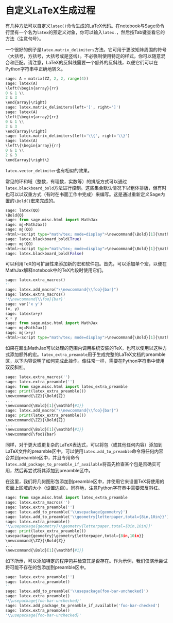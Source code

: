 # 自定义LaTeX生成过程
有几种方法可以自定义`latex()`命令生成的LaTeX代码。在notebook与Sage命令行里有一个名为`latex`的预定义对象，你可以输入`latex.`，然后按Tab键查看它的方法（注意句号）。

一个很好的例子是`latex.matrix_delimiters`方法。它可用于更改矩阵周围的符号（大括号，方括号，大括号或是竖线）。不必强制使用特定的样式，你可以随意混合和匹配。请注意，LaTeX的反斜线需要一个额外的反斜线，以便它们可以在Python字符串中正确地转义。
```py
sage: A = matrix(ZZ, 2, 2, range(4))
sage: latex(A)
\left(\begin{array}{rr}
0 & 1 \\
2 & 3
\end{array}\right)
sage: latex.matrix_delimiters(left='[', right=']')
sage: latex(A)
\left[\begin{array}{rr}
0 & 1 \\
2 & 3
\end{array}\right]
sage: latex.matrix_delimiters(left='\\{', right='\\}')
sage: latex(A)
\left\{\begin{array}{rr}
0 & 1 \\
2 & 3
\end{array}\right\}
```
`latex.vector_delimiter`也有相似的效果。

常见的环和域（整数，有理数，实数等）的排版方式可以通过`latex.blackboard_bold`方法进行控制。这些集合默认情况下以粗体排版，但有时也可以以双重方式（有时在书面工作中完成）来编写。这是通过重新定义Sage内置的`\Bold{}`宏来完成的。
```py
sage: latex(QQ)
\Bold{Q}
sage: from sage.misc.html import MathJax
sage: mj=MathJax()
sage: mj(QQ)
<html><script type="math/tex; mode=display">\newcommand{\Bold}[1]{\mathbf{#1}}\Bold{Q}</script></html>
sage: latex.blackboard_bold(True)
sage: mj(QQ)
<html><script type="math/tex; mode=display">\newcommand{\Bold}[1]{\mathbb{#1}}\Bold{Q}</script></html>
sage: latex.blackboard_bold(False)
```
可以利用TeX的可扩展性来添加新的宏和软件包。首先，可以添加单个宏，以便在MathJax解释notebook中的TeX片段时使用它们。
```py
sage: latex.extra_macros()
''
sage: latex.add_macro("\\newcommand{\\foo}{bar}")
sage: latex.extra_macros()
'\\newcommand{\\foo}{bar}'
sage: var('x y')
(x, y)
sage: latex(x+y)
x + y
sage: from sage.misc.html import MathJax
sage: mj=MathJax()
sage: mj(x+y)
<html><script type="math/tex; mode=display">\newcommand{\Bold}[1]{\mathbf{#1}}\→newcommand{\foo}{bar}x + y</script></html>
```
如果在超出MathJax可以处理的范围内调用系统安装的TeX，也可以使用以这种方式添加额外的宏。`latex_extra_preamble`用于生成完整的LaTeX文档的preamble区，以下内容说明了如何完成此操作。像往常一样，需要在Python字符串中使用双反斜杠。
```py
sage: latex.extra_macros('')
sage: latex.extra_preamble('')
sage: from sage.misc.html import latex_extra_preamble
sage: print(latex_extra_preamble())
\newcommand{\ZZ}{\Bold{Z}}
...
\newcommand{\Bold}[1]{\mathbf{#1}}
sage: latex.add_macro("\\newcommand{\\foo}{bar}")
sage: print(latex_extra_preamble())
\newcommand{\ZZ}{\Bold{Z}}
...
\newcommand{\Bold}[1]{\mathbf{#1}}
\newcommand{\foo}{bar}
```
同样，对于更大或更复杂的LaTeX表达式，可以将包（或其他任何内容）添加到LaTeX文件的preamble区中。可以使用`latex.add_to_preamble`命令将任何内容合并到preamble区中，并且专用命令`latex.add_package_to_preamble_if_available`将首先检查某个包是否确实可用，然后再尝试将其添加到preamble区中。

在这里，我们将几何图形包添加到preamble区中，并使用它来设置TeX将使用的页面上区域的大小（设置边距）。同样地，注意Python字符串中需要双反斜杠。
```py
sage: from sage.misc.html import latex_extra_preamble
sage: latex.extra_macros('')
sage: latex.extra_preamble('')
sage: latex.add_to_preamble('\\usepackage{geometry}')
sage: latex.add_to_preamble('\\geometry{letterpaper,total={8in,10in}}')
sage: latex.extra_preamble()
'\\usepackage{geometry}\\geometry{letterpaper,total={8in,10in}}'
sage: print(latex_extra_preamble())
\usepackage{geometry}\geometry{letterpaper,total={8in,10in}}
\newcommand{\ZZ}{\Bold{Z}}
...
\newcommand{\Bold}[1]{\mathbf{#1}}
```
如下所示，可以添加特定的程序包并检查其是否存在。作为示例，我们仅演示尝试将可能不存在的包添加到preamble区中。
```py
sage: latex.extra_preamble('')
sage: latex.extra_preamble()
''
sage: latex.add_to_preamble('\\usepackage{foo-bar-unchecked}')
sage: latex.extra_preamble()
'\\usepackage{foo-bar-unchecked}'
sage: latex.add_package_to_preamble_if_available('foo-bar-checked')
sage: latex.extra_preamble()
'\\usepackage{foo-bar-unchecked}'
```